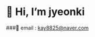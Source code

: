 # 👋 Hi, I’m jyeonki
###💌 email : kay8825@naver.com

<!---
jyeonki/jyeonki is a ✨ special ✨ repository because its `README.md` (this file) appears on your GitHub profile.
You can click the Preview link to take a look at your changes.
--->
